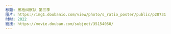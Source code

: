```yaml
---
标题: 黑袍纠察队 第三季
图片: https://img1.doubanio.com/view/photo/s_ratio_poster/public/p2873152309.jpg
时时: 2022
链接: https://movie.douban.com/subject/35154050/
---
```

